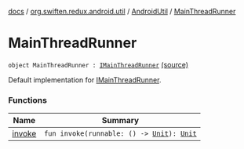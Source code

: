 [docs](../../../index.md) / [org.swiften.redux.android.util](../../index.md) / [AndroidUtil](../index.md) / [MainThreadRunner](./index.md)

# MainThreadRunner

`object MainThreadRunner : `[`IMainThreadRunner`](../-i-main-thread-runner/index.md) [(source)](https://github.com/protoman92/KotlinRedux/tree/master/android\android-util\src\main\java/org/swiften/redux/android/util/AndroidUtil.kt#L33)

Default implementation for [IMainThreadRunner](../-i-main-thread-runner/index.md).

### Functions

| Name | Summary |
|---|---|
| [invoke](invoke.md) | `fun invoke(runnable: () -> `[`Unit`](https://kotlinlang.org/api/latest/jvm/stdlib/kotlin/-unit/index.html)`): `[`Unit`](https://kotlinlang.org/api/latest/jvm/stdlib/kotlin/-unit/index.html) |
